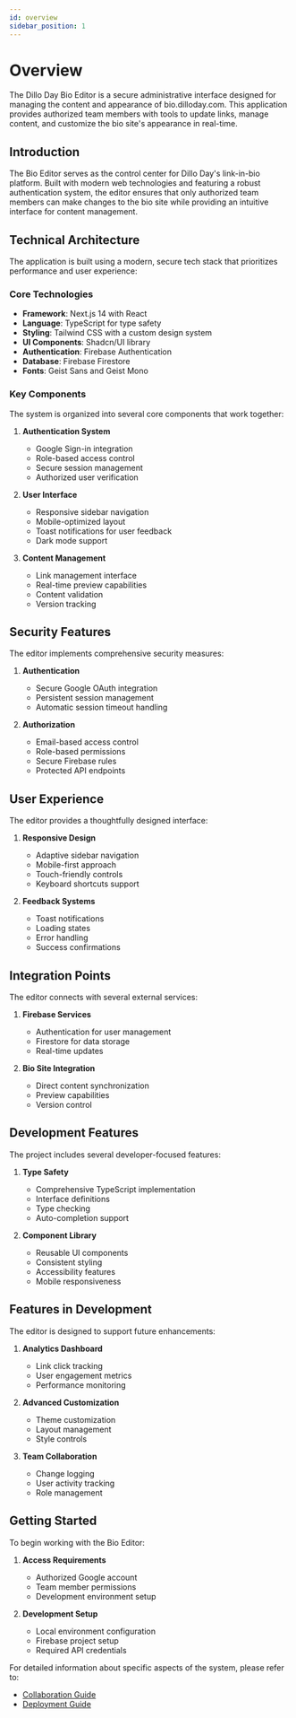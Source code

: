 ```yaml
---
id: overview
sidebar_position: 1
---
```


# Overview

The Dillo Day Bio Editor is a secure administrative interface designed for managing the content and appearance of bio.dilloday.com. This application provides authorized team members with tools to update links, manage content, and customize the bio site's appearance in real-time.

## Introduction

The Bio Editor serves as the control center for Dillo Day's link-in-bio platform. Built with modern web technologies and featuring a robust authentication system, the editor ensures that only authorized team members can make changes to the bio site while providing an intuitive interface for content management.

## Technical Architecture

The application is built using a modern, secure tech stack that prioritizes performance and user experience:

### Core Technologies

- **Framework**: Next.js 14 with React
- **Language**: TypeScript for type safety
- **Styling**: Tailwind CSS with a custom design system
- **UI Components**: Shadcn/UI library
- **Authentication**: Firebase Authentication
- **Database**: Firebase Firestore
- **Fonts**: Geist Sans and Geist Mono

### Key Components

The system is organized into several core components that work together:

1. **Authentication System**

   - Google Sign-in integration
   - Role-based access control
   - Secure session management
   - Authorized user verification

2. **User Interface**

   - Responsive sidebar navigation
   - Mobile-optimized layout
   - Toast notifications for user feedback
   - Dark mode support

3. **Content Management**
   - Link management interface
   - Real-time preview capabilities
   - Content validation
   - Version tracking

## Security Features

The editor implements comprehensive security measures:

1. **Authentication**

   - Secure Google OAuth integration
   - Persistent session management
   - Automatic session timeout handling

2. **Authorization**
   - Email-based access control
   - Role-based permissions
   - Secure Firebase rules
   - Protected API endpoints

## User Experience

The editor provides a thoughtfully designed interface:

1. **Responsive Design**

   - Adaptive sidebar navigation
   - Mobile-first approach
   - Touch-friendly controls
   - Keyboard shortcuts support

2. **Feedback Systems**
   - Toast notifications
   - Loading states
   - Error handling
   - Success confirmations

## Integration Points

The editor connects with several external services:

1. **Firebase Services**

   - Authentication for user management
   - Firestore for data storage
   - Real-time updates

2. **Bio Site Integration**
   - Direct content synchronization
   - Preview capabilities
   - Version control

## Development Features

The project includes several developer-focused features:

1. **Type Safety**

   - Comprehensive TypeScript implementation
   - Interface definitions
   - Type checking
   - Auto-completion support

2. **Component Library**
   - Reusable UI components
   - Consistent styling
   - Accessibility features
   - Mobile responsiveness

## Features in Development

The editor is designed to support future enhancements:

1. **Analytics Dashboard**

   - Link click tracking
   - User engagement metrics
   - Performance monitoring

2. **Advanced Customization**

   - Theme customization
   - Layout management
   - Style controls

3. **Team Collaboration**
   - Change logging
   - User activity tracking
   - Role management

## Getting Started

To begin working with the Bio Editor:

1. **Access Requirements**

   - Authorized Google account
   - Team member permissions
   - Development environment setup

2. **Development Setup**
   - Local environment configuration
   - Firebase project setup
   - Required API credentials

For detailed information about specific aspects of the system, please refer to:

- [Collaboration Guide](./collaboration.md)
- [Deployment Guide](./deployment.md)
